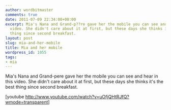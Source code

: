 ```yaml
---
author: wordbitmaster
comments: true
date: 2011-07-09 22:34:00+00:00
excerpt: Mia's Nana and Grand-p??re gave her the mobile you can see and hear in this
  video. She didn't care about it at first, but these days she thinks it's the best
  thing since second breakfast.
layout: post
slug: mia-and-her-mobile
title: Mia and her mobile
wordpress_id: 1055
tags:
- mia
---
```


Mia's Nana and Grand-pere gave her the mobile you can see and hear in this video. She didn't care about it at first, but these days she thinks it's the best thing since second breakfast. 

[youtube http://www.youtube.com/watch?v=uOfjQHtRJfQ?wmode=transparent]

